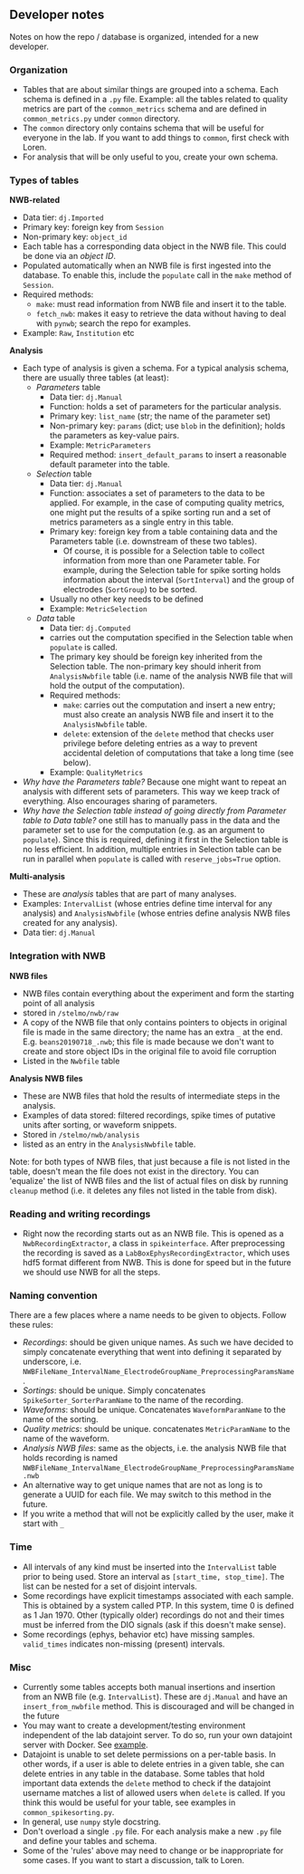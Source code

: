 ## Developer notes
Notes on how the repo / database is organized, intended for a new developer.

### Organization
* Tables that are about similar things are grouped into a schema. Each schema is defined in a `.py` file. Example: all the tables related to quality metrics are part of the `common_metrics` schema and are defined in `common_metrics.py` under `common` directory. 
* The `common` directory only contains schema that will be useful for everyone in the lab. If you want to add things to `common`, first check with Loren. 
* For analysis that will be only useful to you, create your own schema.
### Types of tables
__NWB-related__
  * Data tier: `dj.Imported`
  * Primary key: foreign key from `Session`
  * Non-primary key: `object_id`
  * Each table has a corresponding data object in the NWB file. This could be done via an *object ID*. 
  * Populated automatically when an NWB file is first ingested into the database. To enable this, include the `populate` call in the `make` method of `Session`.
  * Required methods:
    * `make`: must read information from NWB file and insert it to the table. 
    * `fetch_nwb`: makes it easy to retrieve the data without having to deal with `pynwb`; search the repo for examples.
  * Example: `Raw`, `Institution` etc

__Analysis__
* Each type of analysis is given a schema. For a typical analysis schema, there are usually three tables (at least):
  * _Parameters_ table
    * Data tier: `dj.Manual`
    * Function: holds a set of parameters for the particular analysis.
    * Primary key: `list_name` (str; the name of the parameter set)
    * Non-primary key: `params` (dict; use `blob` in the definition); holds the parameters as key-value pairs. 
    * Example: `MetricParameters`
    * Required method: `insert_default_params` to insert a reasonable default parameter into the table.
  * _Selection_ table
    * Data tier: `dj.Manual` 
    * Function: associates a set of parameters to the data to be applied. For example, in the case of computing quality metrics, one might put the results of a spike sorting run and a set of metrics parameters as a single entry in this table.
    * Primary key: foreign key from a table containing data and the Parameters table (i.e. downstream of these two tables). 
      * Of course, it is possible for a Selection table to collect information from more than one Parameter table. For example, during the Selection table for spike sorting holds information about the interval (`SortInterval`) and the group of electrodes (`SortGroup`) to be sorted.
    * Usually no other key needs to be defined
    * Example: `MetricSelection`
  * _Data_ table
    * Data tier: `dj.Computed` 
    *  carries out the computation specified in the Selection table when `populate` is called. 
    * The primary key should be foreign key inherited from the Selection table. The non-primary key should inherit from `AnalysisNwbfile` table (i.e. name of the analysis NWB file that will hold the output of the computation).
    * Required methods: 
      * `make`: carries out the computation and insert a new entry; must also create an analysis NWB file and insert it to the `AnalysisNwbfile` table.
      * `delete`: extension of the `delete` method that checks user privilege before deleting entries as a way to prevent accidental deletion of computations that take a long time (see below).
    * Example: `QualityMetrics`
* *Why have the Parameters table?* Because one might want to repeat an analysis with different sets of parameters. This way we keep track of everything. Also encourages sharing of parameters.
* *Why have the Selection table instead of going directly from Parameter table to Data table?* one still has to manually pass in the data and the parameter set to use for the computation (e.g. as an argument to `populate`). Since this is required, defining it first in the Selection table is no less efficient. In addition, multiple entries in Selection table can be run in parallel when `populate` is called with `reserve_jobs=True` option. 

__Multi-analysis__
* These are *analysis* tables that are part of many analyses. 
* Examples: `IntervalList` (whose entries define time interval for any analysis) and `AnalysisNwbfile` (whose entries define analysis NWB files created for any analysis).
* Data tier: `dj.Manual`

### Integration with NWB
__NWB files__ 
* NWB files contain everything about the experiment and form the starting point of all analysis
* stored in `/stelmo/nwb/raw`
* A copy of the NWB file that only contains pointers to objects in original file is made in the same directory; the name has an extra `_` at the end. E.g. `beans20190718_.nwb`; this file is made because we don't want to create and store object IDs in the original file to avoid file corruption
* Listed in the `Nwbfile` table
  
__Analysis NWB files__
* These are NWB files that hold the results of intermediate steps in the analysis. 
* Examples of data stored: filtered recordings, spike times of putative units after sorting, or waveform snippets.
* Stored in `/stelmo/nwb/analysis`
* listed as an entry in the `AnalysisNwbfile` table. 
  
Note: for both types of NWB files, that just because a file is not listed in the table, doesn't mean the file does not exist in the directory. You can  'equalize' the list of NWB files and the list of actual files on disk by running `cleanup` method (i.e. it deletes any files not listed in the table from disk).

### Reading and writing recordings
* Right now the recording starts out as an NWB file. This is opened as a `NwbRecordingExtractor`, a class in `spikeinterface`. After preprocessing the recording is saved as a `LabBoxEphysRecordingExtractor`, which uses hdf5 format different from NWB. This is done for speed but in the future we should use NWB for all the steps.

### Naming convention
There are a few places where a name needs to be given to objects. Follow these rules:
* _Recordings_: should be given unique names. As such we have decided to simply concatenate everything that went into defining it separated by underscore, i.e. `NWBFileName_IntervalName_ElectrodeGroupName_PreprocessingParamsName`. 
* _Sortings_: should be unique. Simply concatenates `SpikeSorter_SorterParamName` to the name of the recording. 
* _Waveforms_: should be unique. Concatenates `WaveformParamName` to the name of the sorting.
* _Quality metrics_: should be unique. concatenates  `MetricParamName` to the name of the waveform.
* _Analysis NWB files_: same as the objects, i.e. the analysis NWB file that holds recording is named `NWBFileName_IntervalName_ElectrodeGroupName_PreprocessingParamsName.nwb`
* An alternative way to get unique names that are not as long is to generate a UUID for each file. We may switch to this method in the future.
* If you write a method that will not be explicitly called by the user, make it start with `_`

### Time
* All intervals of any kind must be inserted into the `IntervalList` table prior to being used. Store an interval as `[start_time, stop_time]`. The list can be nested for a set of disjoint intervals. 
* Some recordings have explicit timestamps associated with each sample. This is obtained by a system called PTP. In this system, time 0 is defined as 1 Jan 1970. Other (typically older) recordings do not and their times must be inferred from the DIO signals (ask if this doesn't make sense).
* Some recordings (ephys, behavior etc) have missing samples. `valid_times` indicates non-missing (present) intervals. 

### Misc
* Currently some tables accepts both manual insertions and insertion from an NWB file (e.g. `IntervalList`). These are `dj.Manual` and have an `insert_from_nwbfile` method. This is discouraged and will be changed in the future
* You may want to create a development/testing environment independent of the lab datajoint server. To do so, run your own datajoint server with Docker. See [example](../notebook/docker_mysql_tutorial.ipynb).
* Datajoint is unable to set delete permissions on a per-table basis. In other words, if a user is able to delete entries in a given table, she can delete entries in any table in the database. Some tables that hold important data extends the `delete` method to check if the datajoint username matches a list of allowed users when `delete` is called. If you think this would be useful for your table, see examples in `common_spikesorting.py`. 
* In general, use `numpy` style docstring.
* Don't overload a single `.py` file. For each analysis make a new `.py` file and define your tables and schema. 
* Some of the 'rules' above may need to change or be inappropriate for some cases. If you want to start a discussion, talk to Loren.
